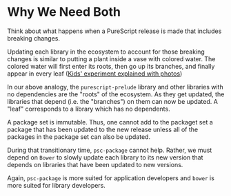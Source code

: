 # Why We Need Both

Think about what happens when a PureScript release is made that includes breaking changes.

Updating each library in the ecosystem to account for those breaking changes is similar to putting a plant inside a vase with colored water. The colored water will first enter its roots, then go up its branches, and finally appear in every leaf ([Kids' experiment explained with photos](http://www.teaching-tiny-tots.com/toddler-science-celery-experiment.html))

In our above analogy, the `purescript-prelude` library and other libraries with no dependencies are the "roots" of the ecosystem. As they get updated, the libraries that depend (i.e. the "branches") on them can now be updated. A "leaf" corresponds to a library which has no dependents.

A package set is immutable. Thus, one cannot add to the packaget set a package that has been updated to the new release unless all of the packages in the package set can also be updated.

During that transitionary time, `psc-package` cannot help. Rather, we must depend on `Bower` to slowly update each library to its new version that depends on libraries that have been updated to new versions.

Again, `psc-package` is more suited for application developers and `bower` is more suited for library developers.
